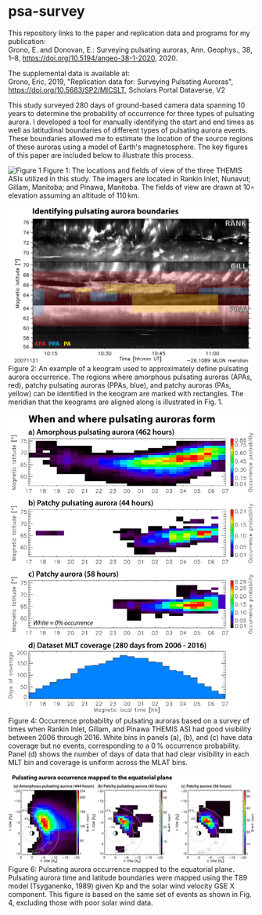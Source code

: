 # psa-survey
This repository links to the paper and replication data and programs for my publication:  
Grono, E. and Donovan, E.: Surveying pulsating auroras, Ann. Geophys., 38, 1–8, https://doi.org/10.5194/angeo-38-1-2020, 2020.  

The supplemental data is available at:  
Grono, Eric, 2019, "Replication data for: Surveying Pulsating Auroras", https://doi.org/10.5683/SP2/MICSLT, Scholars Portal Dataverse, V2

This study surveyed 280 days of ground-based camera data spanning 10 years to determine the probability of occurrence for three types of pulsating aurora.  I developed a tool for manually identifying the start and end times as well as latitudinal boundaries of different types of pulsating aurora events.  These boundaries allowed me to estimate the location of the source regions of these auroras using a model of Earth's magnetosphere.  The key figures of this paper are included below to illustrate this process.

![Figure 1](https://angeo.copernicus.org/articles/38/1/2020/angeo-38-1-2020-f01-web.png)
Figure 1: The locations and fields of view of the three THEMIS ASIs utilized in this study. The imagers are located in Rankin Inlet, Nunavut; Gillam, Manitoba; and Pinawa, Manitoba. The fields of view are drawn at 10∘ elevation assuming an altitude of 110 km.

![Figure 2](https://github.com/ultraglorious/psa-survey/blob/main/figures/themis-keogram.jpg)
Figure 2: An example of a keogram used to approximately define pulsating aurora occurrence. The regions where amorphous pulsating auroras (APAs, red), patchy pulsating auroras (PPAs, blue), and patchy auroras (PAs, yellow) can be identified in the keogram are marked with rectangles. The meridian that the keograms are aligned along is illustrated in Fig. 1.

![Figure 4](https://github.com/ultraglorious/psa-survey/blob/main/figures/psa-distributions.jpg)
Figure 4: Occurrence probability of pulsating auroras based on a survey of times when Rankin Inlet, Gillam, and Pinawa THEMIS ASI had good visibility between 2006 through 2016. White bins in panels (a), (b), and (c) have data coverage but no events, corresponding to a 0 % occurrence probability. Panel (d) shows the number of days of data that had clear visibility in each MLT bin and coverage is uniform across the MLAT bins.

![Figure 5](https://github.com/ultraglorious/psa-survey/blob/main/figures/psa-distributions-mapped.jpg)
Figure 6: Pulsating aurora occurrence mapped to the equatorial plane. Pulsating aurora time and latitude boundaries were mapped using the T89 model (Tsyganenko, 1989) given Kp and the solar wind velocity GSE X component. This figure is based on the same set of events as shown in Fig. 4, excluding those with poor solar wind data.
